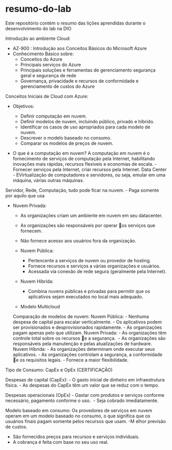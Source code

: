 # resumo-do-lab
Este repositório contém o resumo das lições aprendidas durante o desenvolvimento do lab na DIO

Introdução ao ambiente Cloud:
  - AZ-900 : Introdução aos Conceitos Básicos do Microsoft Azure
  - Conhecimento Básico sobre: 
    - Conceitos do Azure
    - Principais serviços do Azure
    - Principais soluções e ferramentas de gerenciamento segurança geral e segurança de rede 
    - Governança, privacidade e recursos de conformidade e gerenciamento de custos do Azure

Conceitos Iniciais de Cloud com Azure:
  - Objetivos:
      - Definir computação em nuvem.
      - Definir modelos de nuvem, incluindo público, privado e híbrido.
      - Identificar os casos de uso apropriados para cada modelo de nuvem.
      - Descrever o modelo baseado no consumo.
      - Comparar os modelos de preços de nuvem.

- O que é a computação em nuvem? A computação em nuvem é o fornecimento de serviços de computação pela Internet, habilitando inovações mais rápidas, recursos flexíveis e economias de escala. - Fornecer serviços pela Internet, criar recursos pela Internet.
Data Center - EVirtualização de computadores e servidores, ou seja, emular em uma máquina, várias outras máquinas.

Servidor, Rede, Computação, tudo pode ficar na nuvem. - Paga somente por aquilo que usa

- Nuvem Privada: 
  - As organizações criam um ambiente em nuvem em seu datacenter.
  - As organizações são responsáveis por operar os serviços que fornecem.
  - Não fornece acesso aos usuários fora da organização.

  - Nuvem Pública:
    - Pertencente a serviços de nuvem ou provedor de hosting.
    - Fornece recursos e serviços a várias organizações e usuários.
    - Acessada via conexão de rede segura  (geralmente pela Internet).

  - Nuvem Híbrida:
    - Combina nuvens públicas e privadas para permitir que os aplicativos sejam executados no local mais adequado.
   
  - Modelo Multicloud

  Comparação de modelos de nuvem:
    Nuvem Pública:
      - Nenhuma despesa de capital para escalar verticalmente.
      - Os aplicativos podem ser provisionados e desprovisionados rapidamente.
      - As organizações pagam apenas pelo que utilizam.
    Nuvem Privada:
      - As organizações têm controle total sobre os recursos e a segurança. 
      - As organizações são responsáveis pela manutenção e pelas atualizações de hardware.
    Nuvem Híbrida:
      - As organizações determinam onde executar seus aplicativos.
      - As organizações controlam a segurança, a conformidade e os requisitos legais.
      - Fornece a maior flexibilidade.

Tipo de Consumo: CapEx e OpEx (CERTIFICAÇÃO)

  Despesas de capital (CapEx):
    - O gasto inicial de dinheiro em infraestrutura física.
    - As despesas do CapEx têm um valor que se reduz com o tempo.

  Despesas operacionais (OpEx)
    - Gastar com produtos e serviços conforme necessário, pagamento conforme o uso. 
    - Seja cobrado imediatamente.

  Modelo baseado em consumo: Os provedores de serviços em nuvem operam em um modelo baseado no consumo,  o que significa que os usuários finais pagam somente pelos recursos que usam.
  -M elhor previsão de custos.
  - São fornecidos preços para recursos e serviços individuais.
  - A cobrança é feita com base no seu uso real.























